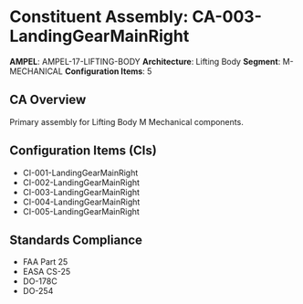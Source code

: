 # Constituent Assembly: CA-003-LandingGearMainRight

**AMPEL**: AMPEL-17-LIFTING-BODY
**Architecture**: Lifting Body
**Segment**: M-MECHANICAL
**Configuration Items**: 5

## CA Overview
Primary assembly for Lifting Body M Mechanical components.

## Configuration Items (CIs)
- CI-001-LandingGearMainRight
- CI-002-LandingGearMainRight
- CI-003-LandingGearMainRight
- CI-004-LandingGearMainRight
- CI-005-LandingGearMainRight

## Standards Compliance
- FAA Part 25
- EASA CS-25
- DO-178C
- DO-254
